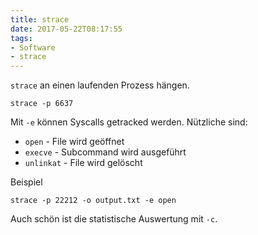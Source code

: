 ```yaml
---
title: strace
date: 2017-05-22T08:17:55
tags:
- Software
- strace
---
```


`strace` an einen laufenden Prozess hängen.

```
strace -p 6637
```

Mit `-e` können Syscalls getracked werden. Nützliche sind:

* `open` - File wird geöffnet
* `execve` - Subcommand wird ausgeführt
* `unlinkat` - File wird gelöscht

Beispiel

```
strace -p 22212 -o output.txt -e open
```

Auch schön ist die statistische Auswertung mit `-c`.
